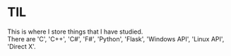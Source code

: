 # TIL
This is where I store things that I have studied.  
There are 'C', 'C++', 'C#', 'F#', 'Python', 'Flask', 'Windows API', 'Linux API', 'Direct X'.
